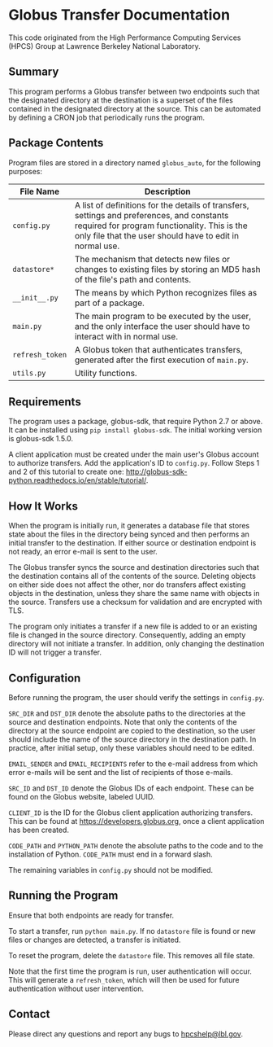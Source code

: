 Globus Transfer Documentation
==========================================

This code originated from the High Performance Computing Services (HPCS) Group at Lawrence Berkeley National Laboratory.

## Summary

This program performs a Globus transfer between two endpoints such that the designated directory at the destination is a superset of the files contained in the designated directory at the source. This can be automated by defining a CRON job that periodically runs the program.

## Package Contents

Program files are stored in a directory named `globus_auto`, for the following purposes:

| File Name | Description |
| ------------- | ------------- |
| `config.py` | A list of definitions for the details of transfers, settings and preferences, and constants required for program functionality. This is the only file that the user should have to edit in normal use. |
| `datastore*` | The mechanism that detects new files or changes to existing files by storing an MD5 hash of the file's path and contents. |
| `__init__.py` | The means by which Python recognizes files as part of a package. |
| `main.py` | The main program to be executed by the user, and the only interface the user should have to interact with in normal use. |
| `refresh_token` | A Globus token that authenticates transfers, generated after the first execution of `main.py`. |
| `utils.py` | Utility functions. |

## Requirements

The program uses a package, globus-sdk, that require Python 2.7 or above. It can be installed using `pip install globus-sdk`. The initial working version is globus-sdk 1.5.0.

A client application must be created under the main user's Globus account to authorize transfers. Add the application's ID to `config.py`. Follow Steps 1 and 2 of this tutorial to create one: http://globus-sdk-python.readthedocs.io/en/stable/tutorial/.

## How It Works

When the program is initially run, it generates a database file that stores state about the files in the directory being synced and then performs an initial transfer to the destination. If either source or destination endpoint is not ready, an error e-mail is sent to the user.

The Globus transfer syncs the source and destination directories such that the destination contains all of the contents of the source. Deleting objects on either side does not affect the other, nor do transfers affect existing objects in the destination, unless they share the same name with objects in the source. Transfers use a checksum for validation and are encrypted with TLS.

The program only initiates a transfer if a new file is added to or an existing file is changed in the source directory. Consequently, adding an empty directory will not initiate a transfer. In addition, only changing the destination ID will not trigger a transfer.

## Configuration

Before running the program, the user should verify the settings in `config.py`.

`SRC_DIR` and `DST_DIR` denote the absolute paths to the directories at the source and destination endpoints. Note that only the contents of the directory at the source endpoint are copied to the destination, so the user should include the name of the source directory in the destination path. In practice, after initial setup, only these variables should need to be edited.

`EMAIL_SENDER` and `EMAIL_RECIPIENTS` refer to the e-mail address from which error e-mails will be sent and the list of recipients of those e-mails.

`SRC_ID` and `DST_ID` denote the Globus IDs of each endpoint. These can be found on the Globus website, labeled UUID.

`CLIENT_ID` is the ID for the Globus client application authorizing transfers. This can be found at https://developers.globus.org, once a client application has been created.

`CODE_PATH` and `PYTHON_PATH` denote the absolute paths to the code and to the installation of Python. `CODE_PATH` must end in a forward slash.

The remaining variables in `config.py` should not be modified.

## Running the Program

Ensure that both endpoints are ready for transfer.

To start a transfer, run `python main.py`. If no `datastore` file is found or new files or changes are detected, a transfer is initiated.

To reset the program, delete the `datastore` file. This removes all file state.

Note that the first time the program is run, user authentication will occur. This will generate a `refresh_token`, which will then be used for future authentication without user intervention.

## Contact

Please direct any questions and report any bugs to hpcshelp@lbl.gov.
